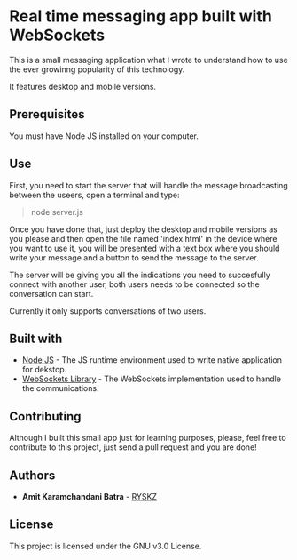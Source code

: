 # Real time messaging app built with WebSockets

This is a small messaging application what I wrote to understand how to use the ever growinng popularity of this technology.

It features desktop and mobile versions.

## Prerequisites
You must have Node JS installed on your computer.

## Use
First, you need to start the server that will handle the message broadcasting between the useers, open a terminal and type:
  > node server.js
  
Once you have done that, just deploy the desktop and mobile versions as you please and then open the file named 'index.html' in the device where you want to use it, you will be presented with a text box where you should write your message and a button to send the message to the server.

The server will be giving you all the indications you need to succesfully connect with another user, both users needs to be connected so the conversation can start.

Currently it only supports conversations of two users.

## Built with
- [Node JS](https://nodejs.org/es/) - The JS runtime environment used to write native application for dekstop.
- [WebSockets Library](https://www.npmjs.com/package/ws) - The WebSockets implementation used to handle the communications.

## Contributing

Although I built this small app just for learning purposes, please, feel free to contribute to this project, just send a pull request and you are done!

## Authors

* **Amit Karamchandani Batra** - [RYSKZ](https://github.com/RYSKZ)

## License

This project is licensed under the GNU v3.0 License.
